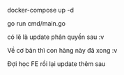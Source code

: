 
docker-compose up -d

go run cmd/main.go

có lẽ là update phân quyền sau :v

Về cơ bản thì con hàng này đã xong :v

Đợi học FE rồi lại update thêm sau